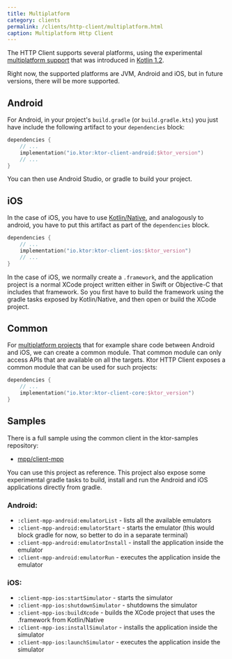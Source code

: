 ```yaml
---
title: Multiplatform
category: clients
permalink: /clients/http-client/multiplatform.html
caption: Multiplatform Http Client 
---
```


The HTTP Client supports several platforms, using the experimental [multiplatform support](https://kotlinlang.org/docs/reference/multiplatform.html)
that was introduced in [Kotlin 1.2](https://blog.jetbrains.com/kotlin/2017/11/kotlin-1-2-released/).

Right now, the supported platforms are JVM, Android and iOS, but in future versions, there will be more supported.

## Android

For Android, in your project's `build.gradle` (or `build.gradle.kts`) you just have include the following artifact to your `dependencies` block:

```kotlin
dependencies {
    // ...
    implementation("io.ktor:ktor-client-android:$ktor_version")
    // ...
}
```

You can then use Android Studio, or gradle to build your project.

## iOS

In the case of iOS, you have to use [Kotlin/Native](https://github.com/JetBrains/kotlin-native), and analogously
to android, you have to put this artifact as part of the `dependencies` block. 

```kotlin
dependencies {
    // ...
    implementation("io.ktor:ktor-client-ios:$ktor_version")
    // ...
}
```

In the case of iOS, we normally create a `.framework`, and the application project is a normal XCode project
written either in Swift or Objective-C that includes that framework.
So you first have to build the framework using the gradle tasks exposed by Kotlin/Native,
and then open or build the XCode project. 

## Common

For [multiplatform projects](https://kotlinlang.org/docs/reference/multiplatform.html) that for example
share code between Android and iOS, we can create a common module.
That common module can only access APIs that are available on all the targets.
Ktor HTTP Client exposes a common module that can be used for such projects:

```kotlin
dependencies {
    // ...
    implementation("io.ktor:ktor-client-core:$ktor_version")
}
```

## Samples

There is a full sample using the common client in the ktor-samples repository:

* [mpp/client-mpp](https://github.com/ktorio/ktor-samples/tree/master/mpp/client-mpp)

You can use this project as reference. This project also expose some experimental gradle tasks to build, install and run the
Android and iOS applications directly from gradle.

### Android:

* `:client-mpp-android:emulatorList` - lists all the available emulators
* `:client-mpp-android:emulatorStart` - starts the emulator (this would block gradle for now, so better to do in a separate terminal)
* `:client-mpp-android:emulatorInstall` - install the application inside the emulator
* `:client-mpp-android:emulatorRun` - executes the application inside the emulator

### iOS:

* `:client-mpp-ios:startSimulator` - starts the simulator
* `:client-mpp-ios:shutdownSimulator` - shutdowns the simulator
* `:client-mpp-ios:buildXcode` - builds the XCode project that uses the .framework from Kotlin/Native
* `:client-mpp-ios:installSimulator` - installs the application inside the simulator
* `:client-mpp-ios:launchSimulator` - executes the application inside the simulator


